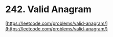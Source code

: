 # 242. Valid Anagram
[https://leetcode.com/problems/valid-anagram/](https://leetcode.com/problems/valid-anagram/)
